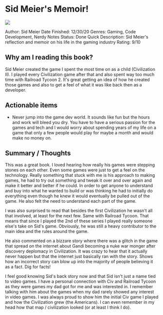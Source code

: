 # Sid Meier's Memoir!
![](https://images-na.ssl-images-amazon.com/images/I/51NwKSoBfvL._SX346_BO1,204,203,200_.jpg)

Author: Sid Meier
Date Finished: 12/30/20
Genres: Gaming, Code Development, Nerdy
Notes Status: Done
Quick Description: Sid Meier's reflection and memoir on his life in the gaming industry 
Rating: 9/10

## Why am I reading this book?
Sid Meier created the game I spent the most time on as a child (Civilization II). I played every Civilization game after that and also spent way too much time with Railroad Tycoon 2. It's great getting an idea of how he created those games and also to get a feel of what it was like back then as a developer.

## Actionable items
- Never jump into the game dev world. It sounds like fun but the hours and work will bleed you dry. You have to have a serious passion for the games and tech and I would worry about spending years of my life on a game that only a few people would play for maybe a month and would make no money on.

## Summary / Thoughts
This was a great book. I loved hearing how really his games were stepping stones on each other. Even some games were just to get a feel on the technology. Really something that stuck with me is his approach to making games, he had to try out something and tweak it over and over again and make it better and better if he could. In order to get anyone to understand and buy into what he wanted to build or was thinking he had to initially do everything even though he knew it would eventually be pulled out of the game. He also felt the need to understand each part of the game.

I was also surprised to read that besides the first Civilization he wasn't all that involved, at least for the next few. Same with Railroad Tycoon. That means that since I played the 2nd of these series I played really someone else's take on Sid's game. Obviously, he was still a heavy contributor to the main idea and the rules around the game.

He also commented on a bizzare story where there was a glitch in the game that spread on the internet about Gandi becoming a nuke war monger after discovery deplomacy in Civilization. It was crazy to hear that it actually never happen but that the internet just basically ran with the story. Shows how an incorrect story can blow up into the majority of people believing it as a fact. Dig for facts!

I feel good knowing Sid's back story now and that Sid isn't just a name tied to video games. I have a personal connection with Civ and Railroad Tycoon as they were games my dad got for me and was interested in. I remember talking with him about the games when my dad rarely showed any interest in video games. I was always proud to show him the initial Civ game I played and how the Civilization grew (the Americans). I can even remember in my head how that map / civilization looked (or at least I think I do).

